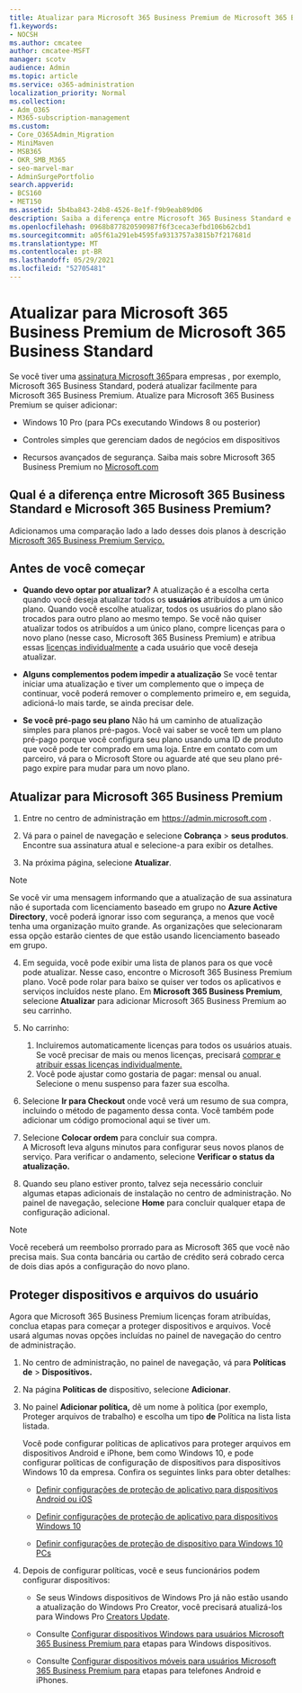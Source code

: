 ```yaml
---
title: Atualizar para Microsoft 365 Business Premium de Microsoft 365 Business Standard
f1.keywords:
- NOCSH
ms.author: cmcatee
author: cmcatee-MSFT
manager: scotv
audience: Admin
ms.topic: article
ms.service: o365-administration
localization_priority: Normal
ms.collection:
- Adm_O365
- M365-subscription-management
ms.custom:
- Core_O365Admin_Migration
- MiniMaven
- MSB365
- OKR_SMB_M365
- seo-marvel-mar
- AdminSurgePortfolio
search.appverid:
- BCS160
- MET150
ms.assetid: 5b4ba843-24b8-4526-8e1f-f9b9eab89d06
description: Saiba a diferença entre Microsoft 365 Business Standard e Microsoft 365 Business Premium e como você pode atualizar para Microsoft 365 Business Premium.
ms.openlocfilehash: 0968b877820590987f6f3ceca3efbd106b62cbd1
ms.sourcegitcommit: a05f61a291eb4595fa9313757a3815b7f217681d
ms.translationtype: MT
ms.contentlocale: pt-BR
ms.lasthandoff: 05/29/2021
ms.locfileid: "52705481"
---
```

# <a name="upgrade-to-microsoft-365-business-premium-from-microsoft-365-business-standard"></a>Atualizar para Microsoft 365 Business Premium de Microsoft 365 Business Standard

Se você tiver uma [assinatura Microsoft 365](https://products.office.com/compare-all-microsoft-office-products-4-column?activetab=tab:primaryr2)para empresas , por exemplo, Microsoft 365 Business Standard, poderá atualizar facilmente para Microsoft 365 Business Premium. Atualize para Microsoft 365 Business Premium se quiser adicionar:

- Windows 10 Pro (para PCs executando Windows 8 ou posterior)

- Controles simples que gerenciam dados de negócios em dispositivos

- Recursos avançados de segurança.
Saiba mais sobre Microsoft 365 Business Premium no [Microsoft.com](https://www.microsoft.com/microsoft-365/business)

## <a name="whats-the-difference-between-microsoft-365-business-standard-and-microsoft-365-business-premium"></a>Qual é a diferença entre Microsoft 365 Business Standard e Microsoft 365 Business Premium?

Adicionamos uma comparação lado a lado desses dois planos à descrição [Microsoft 365 Business Premium Serviço.](/office365/servicedescriptions/microsoft-365-service-descriptions/microsoft-365-business-service-description) 

## <a name="before-you-begin"></a>Antes de você começar

- **Quando devo optar por atualizar?** A atualização é a escolha certa quando você deseja atualizar todos os **usuários** atribuídos a um único plano. Quando você escolhe atualizar, todos os usuários do plano são trocados para outro plano ao mesmo tempo. Se você não quiser atualizar todos os atribuídos a um único plano, compre licenças para o novo plano (nesse caso, Microsoft 365 Business Premium) e atribua essas [licenças individualmente](../admin/manage/assign-licenses-to-users.md) a cada usuário que você deseja atualizar.

- **Alguns complementos podem impedir a atualização** Se você tentar iniciar uma atualização e tiver um complemento que o impeça de continuar, você poderá remover o complemento primeiro e, em seguida, adicioná-lo mais tarde, se ainda precisar dele.

- **Se você pré-pago seu plano** Não há um caminho de atualização simples para planos pré-pagos. Você vai saber se você tem um plano pré-pago porque você configura seu plano usando uma ID de produto que você pode ter comprado em uma loja. Entre em contato com um parceiro, vá para o Microsoft Store ou aguarde até que seu plano pré-pago expire para mudar para um novo plano.

## <a name="upgrade-to-microsoft-365-business-premium"></a>Atualizar para Microsoft 365 Business Premium

1. Entre no centro de administração em <a href="https://go.microsoft.com/fwlink/p/?linkid=837890" target="_blank">https://admin.microsoft.com</a> .

2. Vá para o painel de navegação e selecione **Cobrança** \> **seus produtos**. Encontre sua assinatura atual e selecione-a para exibir os detalhes.

3. Na próxima página, selecione **Atualizar**.

  > [!NOTE]
  > Se você vir uma mensagem informando que a atualização de sua assinatura não é suportada com licenciamento baseado em grupo no **Azure Active Directory**, você poderá ignorar isso com segurança, a menos que você tenha uma organização muito grande. As organizações que selecionaram essa opção estarão cientes de que estão usando licenciamento baseado em grupo.

4. Em seguida, você pode exibir uma lista de planos para os que você pode atualizar. Nesse caso, encontre o Microsoft 365 Business Premium plano. Você pode rolar para baixo se quiser ver todos os aplicativos e serviços incluídos neste plano. Em **Microsoft 365 Business Premium**, selecione **Atualizar** para adicionar Microsoft 365 Business Premium ao seu carrinho.

5. No carrinho:

    1. Incluiremos automaticamente licenças para todos os usuários atuais. Se você precisar de mais ou menos licenças, precisará [comprar e atribuir essas licenças individualmente.](../admin/manage/assign-licenses-to-users.md)  
    2. Você pode ajustar como gostaria de pagar: mensal ou anual. Selecione o menu suspenso para fazer sua escolha.

6. Selecione **Ir para Checkout** onde você verá um resumo de sua compra, incluindo o método de pagamento dessa conta. Você também pode adicionar um código promocional aqui se tiver um.

7. Selecione **Colocar ordem** para concluir sua compra.\
A Microsoft leva alguns minutos para configurar seus novos planos de serviço. Para verificar o andamento, selecione **Verificar o status da atualização.**

8. Quando seu plano estiver pronto, talvez seja necessário concluir algumas etapas adicionais de instalação no centro de administração. No painel de navegação, selecione **Home** para concluir qualquer etapa de configuração adicional.

> [!NOTE]
> Você receberá um reembolso prorrado para as Microsoft 365 que você não precisa mais. Sua conta bancária ou cartão de crédito será cobrado cerca de dois dias após a configuração do novo plano.
  
## <a name="protect-user-devices-and-files"></a>Proteger dispositivos e arquivos do usuário

Agora que Microsoft 365 Business Premium licenças foram atribuídas, conclua etapas para começar a proteger dispositivos e arquivos. Você usará algumas novas opções incluídas no painel de navegação do centro de administração.
  
1. No centro de administração, no painel de navegação, vá para **Políticas de** \> **Dispositivos.**

2. Na página **Políticas de** dispositivo, selecione **Adicionar**.

3. No painel **Adicionar política,** dê um nome à política (por exemplo, Proteger arquivos de trabalho) e escolha um tipo **de** Política na lista lista listada.

    Você pode configurar políticas de aplicativos para proteger arquivos em dispositivos Android e iPhone, bem como Windows 10, e pode configurar políticas de configuração de dispositivos para dispositivos Windows 10 da empresa. Confira os seguintes links para obter detalhes:

    - [Definir configurações de proteção de aplicativo para dispositivos Android ou iOS](app-protection-settings-for-android-and-ios.md)

    - [Definir configurações de proteção de aplicativo para dispositivos Windows 10](protection-settings-for-windows-10-devices.md)

    - [Definir configurações de proteção de dispositivo para Windows 10 PCs](protection-settings-for-windows-10-pcs.md)

4. Depois de configurar políticas, você e seus funcionários podem configurar dispositivos:

    - Se seus Windows dispositivos de Windows Pro já não estão usando a atualização do Windows Pro Creator, você precisará atualizá-los para Windows Pro [Creators Update](upgrade-to-windows-pro-creators-update.md).

    - Consulte [Configurar dispositivos Windows para usuários Microsoft 365 Business Premium para](set-up-windows-devices.md) etapas para Windows dispositivos.

    - Consulte [Configurar dispositivos móveis para usuários Microsoft 365 Business Premium para](set-up-mobile-devices.md) etapas para telefones Android e iPhones.